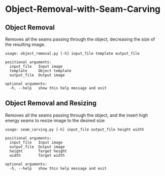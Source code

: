 # Object-Removal-with-Seam-Carving

## Object Removal

Removes all the seams passing through the object, decreasing the size of the resulting image.
```
usage: object_removal.py [-h] input_file template output_file

positional arguments:
  input_file   Input image
  template     Object template
  output_file  Output image

optional arguments:
  -h, --help   show this help message and exit
```


## Object Removal and Resizing

Removes all the seams passing through the object, and the insert high energy seams to resize image to the desired size

```
usage: seam_carving.py [-h] input_file output_file height width

positional arguments:
  input_file   Input image
  output_file  Output image
  height       Target height
  width        Target width

optional arguments:
  -h, --help   show this help message and exit
```
